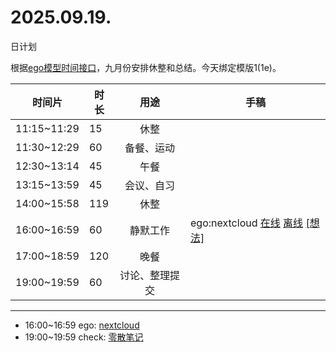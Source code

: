 # 2025.09.19.
日计划

根据[ego模型时间接口](https://gitee.com/hyg/blog/blob/master/timeflow.md)，九月份安排休整和总结。今天绑定模版1(1e)。

| 时间片 | 时长 | 用途 | 手稿 |
| --- | --- | :---: | --- |
| 11:15~11:29 | 15 | 休整 |  |
| 11:30~12:29 | 60 | 备餐、运动 |  |
| 12:30~13:14 | 45 | 午餐 |  |
| 13:15~13:59 | 45 | 会议、自习 |  |
| 14:00~15:58 | 119 | 休整 |  |
| 16:00~16:59 | 60 | 静默工作 | ego:nextcloud [在线](http://simp.ly/p/4QDThK) [离线](../../draft/2025/20250919160000.md) <a href="mailto:huangyg@mars22.com?subject=关于2025.09.19.[ego:nextcloud]任务&body=日期: 20250919%0D%0A序号: 5%0D%0A手稿:../../draft/2025/20250919160000.md%0D%0A---请勿修改邮件主题及以上内容 从下一行开始写您的想法---%0D%0A">[想法]</a> |
| 17:00~18:59 | 120 | 晚餐 |  |
| 19:00~19:59 | 60 | 讨论、整理提交 |  |

---

- 16:00~16:59	ego: [nextcloud](../../draft/2025/20250919.01.md)
- 19:00~19:59	check: [零散笔记](../../draft/2025/20250919.02.md)
